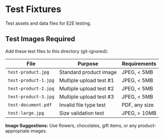 # Test Fixtures

Test assets and data files for E2E testing.

## Test Images Required

Add these test files to this directory (git-ignored):

| File | Purpose | Requirements |
|------|---------|-------------|
| `test-product.jpg` | Standard product image | JPEG, < 5MB |
| `test-product-1.jpg` | Multiple upload test #1 | JPEG, < 5MB |
| `test-product-2.jpg` | Multiple upload test #2 | JPEG, < 5MB |
| `test-product-3.jpg` | Multiple upload test #3 | JPEG, < 5MB |
| `test-document.pdf` | Invalid file type test | PDF, any size |
| `test-large.jpg` | Size validation test | JPEG, > 10MB |

**Image Suggestions:** Use flowers, chocolates, gift items, or any product-appropriate images.
